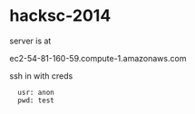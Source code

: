 hacksc-2014
===========

server is at

ec2-54-81-160-59.compute-1.amazonaws.com

ssh in with creds

```
  usr: anon
  pwd: test
```
